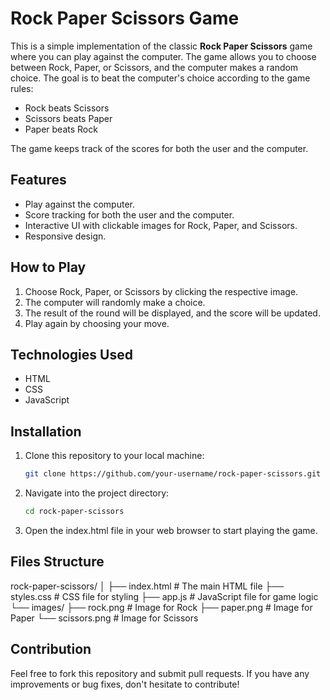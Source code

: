 # Rock Paper Scissors Game

This is a simple implementation of the classic **Rock Paper Scissors** game where you can play against the computer. The game allows you to choose between Rock, Paper, or Scissors, and the computer makes a random choice. The goal is to beat the computer's choice according to the game rules:

- Rock beats Scissors
- Scissors beats Paper
- Paper beats Rock

The game keeps track of the scores for both the user and the computer.

## Features
- Play against the computer.
- Score tracking for both the user and the computer.
- Interactive UI with clickable images for Rock, Paper, and Scissors.
- Responsive design.

## How to Play
1. Choose Rock, Paper, or Scissors by clicking the respective image.
2. The computer will randomly make a choice.
3. The result of the round will be displayed, and the score will be updated.
4. Play again by choosing your move.

## Technologies Used
- HTML
- CSS
- JavaScript

## Installation

1. Clone this repository to your local machine:
   ```bash
   git clone https://github.com/your-username/rock-paper-scissors.git

2. Navigate into the project directory:
   ```bash
   cd rock-paper-scissors

3. Open the index.html file in your web browser to start playing the game.


## Files Structure

rock-paper-scissors/
│
├── index.html       # The main HTML file
├── styles.css       # CSS file for styling
├── app.js           # JavaScript file for game logic
└── images/
    ├── rock.png     # Image for Rock
    ├── paper.png    # Image for Paper
    └── scissors.png # Image for Scissors


## Contribution
Feel free to fork this repository and submit pull requests. If you have any improvements or bug fixes, don't hesitate to contribute!
